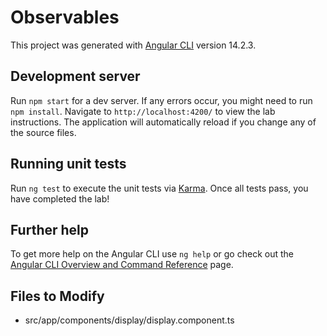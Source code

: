# Observables

This project was generated with [Angular CLI](https://github.com/angular/angular-cli) version 14.2.3.

## Development server

Run `npm start` for a dev server. If any errors occur, you might need to run `npm install`.  Navigate to `http://localhost:4200/` to view the lab instructions. The application will automatically reload if you change any of the source files.

## Running unit tests

Run `ng test` to execute the unit tests via [Karma](https://karma-runner.github.io). Once all tests pass, you have completed the lab!

## Further help

To get more help on the Angular CLI use `ng help` or go check out the [Angular CLI Overview and Command Reference](https://angular.io/cli) page.

## Files to Modify
- src/app/components/display/display.component.ts
